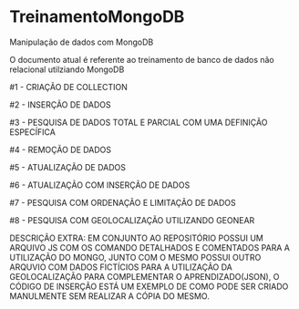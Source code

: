 # TreinamentoMongoDB
Manipulação de dados com MongoDB

O documento atual é referente ao treinamento de banco de dados não relacional utilziando MongoDB

#1 - CRIAÇÃO DE COLLECTION

#2 - INSERÇÃO DE DADOS

#3 - PESQUISA DE DADOS TOTAL E PARCIAL COM UMA DEFINIÇÃO ESPECÍFICA

#4 - REMOÇÃO DE DADOS

#5 - ATUALIZAÇÃO DE DADOS

#6 - ATUALIZAÇÃO COM INSERÇÃO DE DADOS

#7 - PESQUISA COM ORDENAÇÃO E LIMITAÇÃO DE DADOS

#8 - PESQUISA COM GEOLOCALIZAÇÃO UTILIZANDO GEONEAR

DESCRIÇÃO EXTRA: EM CONJUNTO AO REPOSITÓRIO POSSUI UM ARQUIVO JS COM OS COMANDO DETALHADOS E COMENTADOS PARA A UTILIZAÇÃO DO MONGO,
JUNTO COM O MESMO POSSUI OUTRO ARQUVIO COM DADOS FICTÍCIOS PARA A UTILIZAÇÃO DA GEOLOCALIZAÇÃO PARA COMPLEMENTAR O APRENDIZADO(JSON),
O CÓDIGO DE INSERÇÃO ESTÁ UM EXEMPLO DE COMO PODE SER CRIADO MANULMENTE SEM REALIZAR A CÓPIA DO MESMO.
